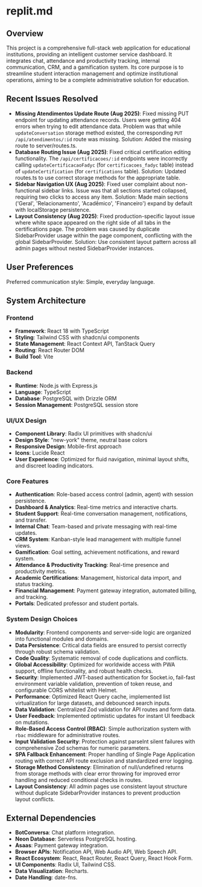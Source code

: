 # replit.md

## Overview
This project is a comprehensive full-stack web application for educational institutions, providing an intelligent customer service dashboard. It integrates chat, attendance and productivity tracking, internal communication, CRM, and a gamification system. Its core purpose is to streamline student interaction management and optimize institutional operations, aiming to be a complete administrative solution for education.

## Recent Issues Resolved
- **Missing Atendimentos Update Route (Aug 2025)**: Fixed missing PUT endpoint for updating attendance records. Users were getting 404 errors when trying to edit attendance data. Problem was that while `updateConversation` storage method existed, the corresponding `PUT /api/atendimentos/:id` route was missing. Solution: Added the missing route to server/routes.ts.
- **Database Routing Issue (Aug 2025)**: Fixed critical certification editing functionality. The `/api/certificacoes/:id` endpoints were incorrectly calling `updateCertificacaoFadyc` (for `certificacoes_fadyc` table) instead of `updateCertification` (for `certifications` table). Solution: Updated routes.ts to use correct storage methods for the appropriate table.
- **Sidebar Navigation UX (Aug 2025)**: Fixed user complaint about non-functional sidebar links. Issue was that all sections started collapsed, requiring two clicks to access any item. Solution: Made main sections ('Geral', 'Relacionamento', 'Acadêmico', 'Financeiro') expand by default with localStorage persistence.
- **Layout Consistency (Aug 2025)**: Fixed production-specific layout issue where white space appeared on the right side of all tabs in the certifications page. The problem was caused by duplicate SidebarProvider usage within the page component, conflicting with the global SidebarProvider. Solution: Use consistent layout pattern across all admin pages without nested SidebarProvider instances.

## User Preferences
Preferred communication style: Simple, everyday language.

## System Architecture

### Frontend
- **Framework**: React 18 with TypeScript
- **Styling**: Tailwind CSS with shadcn/ui components
- **State Management**: React Context API, TanStack Query
- **Routing**: React Router DOM
- **Build Tool**: Vite

### Backend
- **Runtime**: Node.js with Express.js
- **Language**: TypeScript
- **Database**: PostgreSQL with Drizzle ORM
- **Session Management**: PostgreSQL session store

### UI/UX Design
- **Component Library**: Radix UI primitives with shadcn/ui
- **Design Style**: "new-york" theme, neutral base colors
- **Responsive Design**: Mobile-first approach
- **Icons**: Lucide React
- **User Experience**: Optimized for fluid navigation, minimal layout shifts, and discreet loading indicators.

### Core Features
- **Authentication**: Role-based access control (admin, agent) with session persistence.
- **Dashboard & Analytics**: Real-time metrics and interactive charts.
- **Student Support**: Real-time conversation management, notifications, and transfer.
- **Internal Chat**: Team-based and private messaging with real-time updates.
- **CRM System**: Kanban-style lead management with multiple funnel views.
- **Gamification**: Goal setting, achievement notifications, and reward system.
- **Attendance & Productivity Tracking**: Real-time presence and productivity metrics.
- **Academic Certifications**: Management, historical data import, and status tracking.
- **Financial Management**: Payment gateway integration, automated billing, and tracking.
- **Portals**: Dedicated professor and student portals.

### System Design Choices
- **Modularity**: Frontend components and server-side logic are organized into functional modules and domains.
- **Data Persistence**: Critical data fields are ensured to persist correctly through robust schema validation.
- **Code Quality**: Systematic removal of code duplications and conflicts.
- **Global Accessibility**: Optimized for worldwide access with PWA support, offline functionality, and robust health checks.
- **Security**: Implemented JWT-based authentication for Socket.io, fail-fast environment variable validation, prevention of token reuse, and configurable CORS whitelist with Helmet.
- **Performance**: Optimized React Query cache, implemented list virtualization for large datasets, and debounced search inputs.
- **Data Validation**: Centralized Zod validation for API routes and form data.
- **User Feedback**: Implemented optimistic updates for instant UI feedback on mutations.
- **Role-Based Access Control (RBAC)**: Simple authorization system with `rbac` middleware for administrative routes.
- **Input Validation Security**: Protection against parseInt silent failures with comprehensive Zod schemas for numeric parameters.
- **SPA Fallback Enhancement**: Proper handling of Single Page Application routing with correct API route exclusion and standardized error logging.
- **Storage Method Consistency**: Elimination of null/undefined returns from storage methods with clear error throwing for improved error handling and reduced conditional checks in routes.
- **Layout Consistency**: All admin pages use consistent layout structure without duplicate SidebarProvider instances to prevent production layout conflicts.

## External Dependencies
- **BotConversa**: Chat platform integration.
- **Neon Database**: Serverless PostgreSQL hosting.
- **Asaas**: Payment gateway integration.
- **Browser APIs**: Notification API, Web Audio API, Web Speech API.
- **React Ecosystem**: React, React Router, React Query, React Hook Form.
- **UI Components**: Radix UI, Tailwind CSS.
- **Data Visualization**: Recharts.
- **Date Handling**: date-fns.